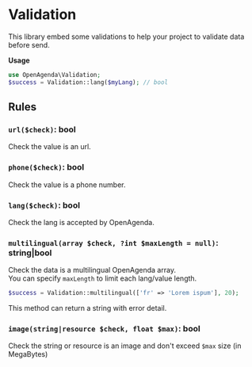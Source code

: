 # Validation

This library embed some validations to help your project to validate data before send.

**Usage**
```php
use OpenAgenda\Validation;
$success = Validation::lang($myLang); // bool
```

## Rules

### `url($check)`: bool

Check the value is an url.

### `phone($check)`: bool

Check the value is a phone number.

### `lang($check)`: bool

Check the lang is accepted by OpenAgenda.

### `multilingual(array $check, ?int $maxLength = null)`: string|bool

Check the data is a multilingual OpenAgenda array.  
You can specify `maxLength` to limit each lang/value length.
```php
$success = Validation::multilingual(['fr' => 'Lorem ispum'], 20);
```
This method can return a string with error detail.

### `image(string|resource $check, float $max)`: bool

Check the string or resource is an image and don't exceed `$max` size (in MegaBytes)
